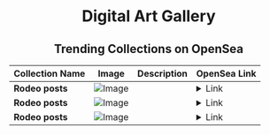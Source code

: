 <div align="center">

# Digital Art Gallery

## Trending Collections on OpenSea

| Collection Name                       | Image                                                                                     | Description                       | OpenSea Link                                                                                          |
|---------------------------------------|-------------------------------------------------------------------------------------------|-----------------------------------|--------------------------------------------------------------------------------------------------------|
| **Rodeo posts** | ![Image](https://i.seadn.io/gae/f4J4nvdqSUfD_XBJpVIwmPZJPN0grA0YZ1833noaHs4I76ZZYvIYPltwaXWlYjsx87nRkYhQloh48QNATtVToRAUrA?w=500&auto=format?w=200&auto=format) |  | <details><summary>Link</summary>[Rodeo posts](https://opensea.io/collection/rodeo-posts-6585)</details> |
| **Rodeo posts** | ![Image](https://i.seadn.io/s/raw/files/6f2b33bcd102491d68e355e8f84272e1.png?w=500&auto=format?w=200&auto=format) |  | <details><summary>Link</summary>[Rodeo posts](https://opensea.io/collection/rodeo-posts-6584)</details> |
| **Rodeo posts** | ![Image](https://i.seadn.io/s/raw/files/871ddc10a5e0b8a876cfd3dbc86dac21.png?w=500&auto=format?w=200&auto=format) |  | <details><summary>Link</summary>[Rodeo posts](https://opensea.io/collection/rodeo-posts-6583)</details> |

</div>